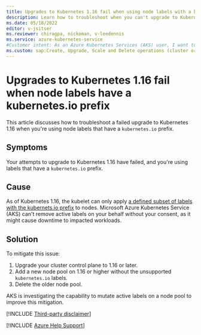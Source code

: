 ```yaml
---
title: Upgrades to Kubernetes 1.16 fail when using node labels with a kubernetes.io prefix
description: Learn how to troubleshoot when you can't upgrade to Kubernetes 1.16 when you're using node labels with a kubernetes.io prefix.
ms.date: 05/18/2022
editor: v-jsitser
ms.reviewer: chiragpa, nickoman, v-leedennis
ms.service: azure-kubernetes-service
#Customer intent: As an Azure Kubernetes Services (AKS) user, I want to troubleshoot the failed Kubernetes 1.16 upgrade when I'm using node labels with a kubernetes.io prefix so I can successfully upgrade to Kubernetes 1.16.
ms.custom: sap:Create, Upgrade, Scale and Delete operations (cluster or nodepool)
---
```


# Upgrades to Kubernetes 1.16 fail when node labels have a kubernetes.io prefix

This article discusses how to troubleshoot a failed upgrade to Kubernetes 1.16 when you're using node labels that have a ```kubernetes.io``` prefix.

## Symptoms

Your attempts to upgrade to Kubernetes 1.16 have failed, and you're using labels that have a ```kubernetes.io``` prefix.

## Cause

As of Kubernetes 1.16, the kubelet can only apply [a defined subset of labels with the kubernets.io prefix](https://kubernetes.io/docs/concepts/overview/working-with-objects/labels/) to nodes. Microsoft Azure Kubernetes Service (AKS) can't remove active labels on your behalf without your consent, as it might cause downtime to impacted workloads.

## Solution

To mitigate this issue:

1. Upgrade your cluster control plane to 1.16 or later.
1. Add a new node pool on 1.16 or higher without the unsupported ```kubernetes.io``` labels.
1. Delete the older node pool.

AKS is investigating the capability to mutate active labels on a node pool to improve this mitigation.

[!INCLUDE [Third-party disclaimer](../../includes/third-party-disclaimer.md)]

[!INCLUDE [Azure Help Support](../../includes/azure-help-support.md)]
